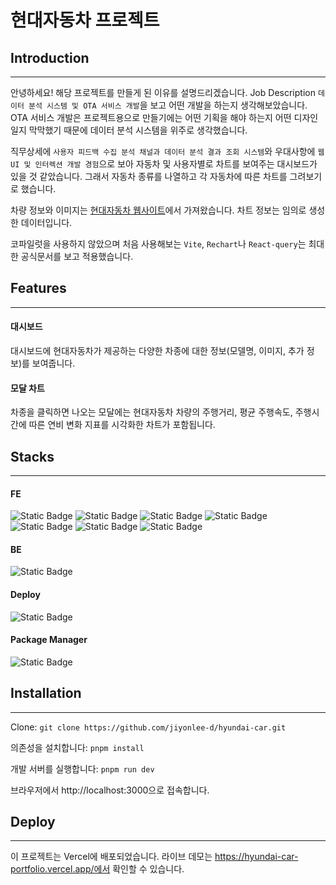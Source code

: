 # 현대자동차 프로젝트

## Introduction

---

안녕하세요!
해당 프로젝트를 만들게 된 이유를 설명드리겠습니다.
Job Description `데이터 분석 시스템 및 OTA 서비스 개발`을 보고 어떤 개발을 하는지 생각해보았습니다.
OTA 서비스 개발은 프로젝트용으로 만들기에는 어떤 기획을 해야 하는지 어떤 디자인일지 막막했기 때문에 데이터 분석 시스템을 위주로 생각했습니다.

직무상세에 `사용자 피드백 수집 분석 채널과 데이터 분석 결과 조회 시스템`와 우대사항에 `웹 UI 및 인터렉션 개발 경험`으로 보아 자동차 및 사용자별로 차트를 보여주는 대시보드가 있을 것 같았습니다. 그래서 자동차 종류를 나열하고 각 자동차에 따른 차트를 그려보기로 했습니다.

차량 정보와 이미지는 [현대자동차 웹사이트](https://www.hyundai.com/kr/ko/e/all-vehicles)에서 가져왔습니다.
차트 정보는 임의로 생성한 데이터입니다.

코파일럿을 사용하지 않았으며 처음 사용해보는 `Vite`, `Rechart`나 `React-query`는 최대한 공식문서를 보고 적용했습니다.

## Features

---

#### 대시보드

대시보드에 현대자동차가 제공하는 다양한 차종에 대한 정보(모델명, 이미지, 추가 정보)를 보여줍니다.

#### 모달 차트

차종을 클릭하면 나오는 모달에는 현대자동차 차량의 주행거리, 평균 주행속도, 주행시간에 따른 연비 변화 지표를 시각화한 차트가 포함됩니다.

## Stacks

---

#### FE

<img alt="Static Badge" src="https://img.shields.io/badge/react.js-61DAFB?style=for-the-badge&logo=react&logoColor=black">
<img alt="Static Badge" src="https://img.shields.io/badge/typescript-3178C6?style=for-the-badge&logo=typescript&logoColor=white">
<img alt="Static Badge" src="https://img.shields.io/badge/vite-646CFF?style=for-the-badge&logo=vite&logoColor=white">
<img alt="Static Badge" src="https://img.shields.io/badge/mui-007FFF?style=for-the-badge&logo=mui&logoColor=white">
<img alt="Static Badge" src="https://img.shields.io/badge/react query-FF4154?style=for-the-badge&logo=reactquery&logoColor=white">
<img alt="Static Badge" src="https://img.shields.io/badge/rechart-646CFF?style=for-the-badge&logoColor=white">
<img alt="Static Badge" src="https://img.shields.io/badge/rechart-646CFF?style=for-the-badge&logoColor=white">

#### BE

<img alt="Static Badge" src="https://img.shields.io/badge/json server-646CFF?style=for-the-badge&logoColor=white">

#### Deploy

<img alt="Static Badge" src="https://img.shields.io/badge/vercel-000?style=for-the-badge&logo=vercel&logoColor=white">

#### Package Manager

<img alt="Static Badge" src="https://img.shields.io/badge/pnpm-F69220?style=for-the-badge&logo=pnpm&logoColor=white">

## Installation

---

Clone:
`git clone https://github.com/jiyonlee-d/hyundai-car.git`

의존성을 설치합니다:
`pnpm install`

개발 서버를 실행합니다:
`pnpm run dev`

브라우저에서 http://localhost:3000으로 접속합니다.

## Deploy

---

이 프로젝트는 Vercel에 배포되었습니다.
라이브 데모는 https://hyundai-car-portfolio.vercel.app/에서 확인할 수 있습니다.
